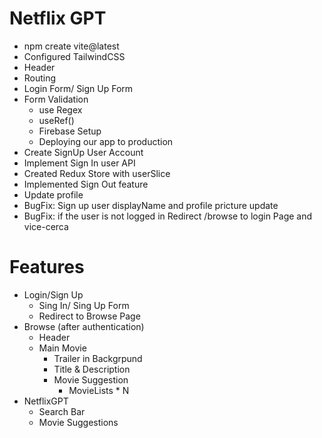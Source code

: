 # Netflix GPT

- npm create vite@latest
- Configured TailwindCSS
- Header
- Routing
- Login Form/ Sign Up Form
- Form Validation
  - use Regex
  - useRef()
  - Firebase Setup
  - Deploying our app to production
- Create SignUp User Account
- Implement Sign In user API
- Created Redux Store with userSlice
- Implemented Sign Out feature
- Update profile
- BugFix: Sign up user displayName and profile pricture update
- BugFix: if the user is not logged in Redirect /browse to login Page and vice-cerca

# Features

- Login/Sign Up
  - Sing In/ Sing Up Form
  - Redirect to Browse Page
- Browse (after authentication)
  - Header
  - Main Movie
    - Trailer in Backgrpund
    - Title & Description
    - Movie Suggestion
      - MovieLists \* N
- NetflixGPT
  - Search Bar
  - Movie Suggestions
